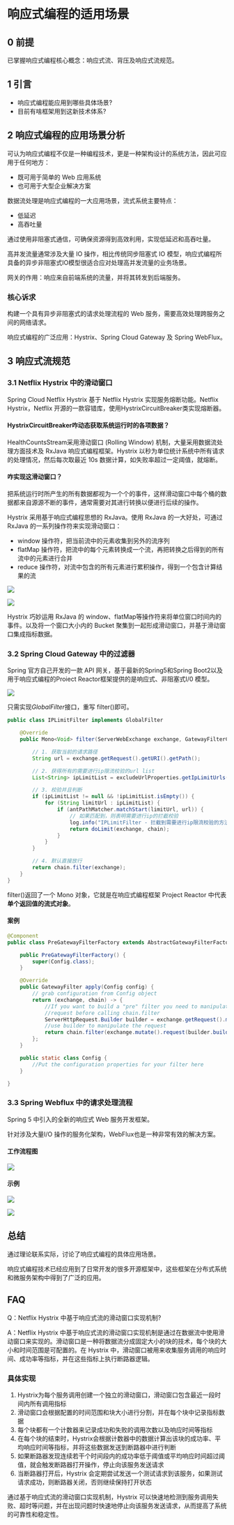 # 响应式编程的适用场景

## 0 前提

已掌握响应式编程核心概念：响应式流、背压及响应式流规范。

## 1 引言

- 响应式编程能应用到哪些具体场景?
- 目前有啥框架用到这新技术体系?

## 2 响应式编程的应用场景分析

可认为响应式编程不仅是一种编程技术，更是一种架构设计的系统方法，因此可应用于任何地方：

- 既可用于简单的 Web 应用系统
- 也可用于大型企业解决方案

数据流处理是响应式编程的一大应用场景，流式系统主要特点：

- 低延迟
- 高吞吐量

通过使用非阻塞式通信，可确保资源得到高效利用，实现低延迟和高吞吐量。

高并发流量通常涉及大量 IO 操作，相比传统同步阻塞式 IO 模型，响应式编程所具备的异步非阻塞式IO模型很适合应对处理高并发流量的业务场景。

网关的作用：响应来自前端系统的流量，并将其转发到后端服务。

### 核心诉求

构建一个具有异步非阻塞式的请求处理流程的 Web 服务，需要高效处理跨服务之间的网络请求。

响应式编程的广泛应用：Hystrix、Spring Cloud Gateway 及 Spring WebFlux。

## 3 响应式流规范

### 3.1 Netflix Hystrix 中的滑动窗口

Spring Cloud Netflix Hystrix 基于 Netflix Hystrix 实现服务熔断功能。Netflix Hystrix，Netflix 开源的一款容错库，使用HystrixCircuitBreaker类实现熔断器。

#### HystrixCircuitBreaker咋动态获取系统运行时的各项数据？

HealthCountsStream采用滑动窗口 (Rolling Window) 机制，大量采用数据流处理方面技术及 RxJava 响应式编程框架。Hystrix 以秒为单位统计系统中所有请求的处理情况，然后每次取最近 10s 数据计算，如失败率超过一定阈值，就熔断。

#### 咋实现这滑动窗口？

把系统运行时所产生的所有数据都视为一个个的事件，这样滑动窗口中每个桶的数据都来自源源不断的事件，通常需要对其进行转换以便进行后续的操作。

Hystrix 采用基于响应式编程思想的 RxJava。使用 RxJava 的一大好处，可通过 RxJava 的一系列操作符来实现滑动窗口：

- window 操作符，把当前流中的元素收集到另外的流序列
- flatMap 操作符，把流中的每个元素转换成一个流，再把转换之后得到的所有流中的元素进行合并
- reduce 操作符，对流中包含的所有元素进行累积操作，得到一个包含计算结果的流

![](https://img-blog.csdnimg.cn/36dd9a8c14704de58b5d16f43769698f.png)

![](https://img-blog.csdnimg.cn/d44f7a36d6674dd2a565a8c602d3fab8.png)

Hystrix 巧妙运用 RxJava 的 window、flatMap等操作符来将单位窗口时间内的事件。以及将一个窗口大小内的 Bucket 聚集到一起形成滑动窗口，并基于滑动窗口集成指标数据。

### 3.2 Spring Cloud Gateway 中的过滤器

Spring 官方自己开发的一款 API 网关，基于最新的Spring5和Spring Boot2以及用于响应式编程的Proiect Reactor框架提供的是响应式、非阻塞式I/0 模型。

![](https://img-blog.csdnimg.cn/74c2aef3fa26416180377239bc39fb59.png)

只需实现*GlobalFilter*接口，重写 filter()即可。

```java
public class IPLimitFilter implements GlobalFilter

    @Override
    public Mono<Void> filter(ServerWebExchange exchange, GatewayFilterChain chain) {

        // 1. 获取当前的请求路径
        String url = exchange.getRequest().getURI().getPath();

        // 2. 获得所有的需要进行ip限流校验的url list
        List<String> ipLimitList = excludeUrlProperties.getIpLimitUrls();

        // 3. 校验并且判断
        if (ipLimitList != null && !ipLimitList.isEmpty()) {
            for (String limitUrl : ipLimitList) {
                if (antPathMatcher.matchStart(limitUrl, url)) {
                    // 如果匹配到，则表明需要进行ip的拦截校验
                    log.info("IPLimitFilter - 拦截到需要进行ip限流校验的方法：URL = " + url);
                    return doLimit(exchange, chain);
                }
            }
        }

        // 4. 默认直接放行
        return chain.filter(exchange);
    }
}
```

filter()返回了一个 Mono 对象，它就是在响应式编程框架 Project Reactor 中代表**单个返回值的流式对象**。

#### 案例

```java
@Component
public class PreGatewayFilterFactory extends AbstractGatewayFilterFactory<PreGatewayFilterFactory.Config> {

	public PreGatewayFilterFactory() {
		super(Config.class);
	}

	@Override
	public GatewayFilter apply(Config config) {
		// grab configuration from Config object
		return (exchange, chain) -> {
			//If you want to build a "pre" filter you need to manipulate the
			//request before calling chain.filter
			ServerHttpRequest.Builder builder = exchange.getRequest().mutate();
			//use builder to manipulate the request
			return chain.filter(exchange.mutate().request(builder.build()).build());
		};
	}

	public static class Config {
		//Put the configuration properties for your filter here
	}

}
```

### 3.3 Spring Webflux 中的请求处理流程

Spring 5 中引入的全新的响应式 Web 服务开发框架。

针对涉及大量I/O 操作的服务化架构，WebFlux也是一种非常有效的解决方案。

#### 工作流程图



![](https://img-blog.csdnimg.cn/ec9b9b6147db4626be38f21fc56aa5bd.png)

#### 示例

![](https://img-blog.csdnimg.cn/2f138646effd42d39367778265da8566.png)

![](https://img-blog.csdnimg.cn/29467a6ffae544c3ada947880e9ba57d.png)



## 总结

通过理论联系实际，讨论了响应式编程的具体应用场景。

响应式编程技术已经应用到了日常开发的很多开源框架中，这些框架在分布式系统和微服务架构中得到了广泛的应用。

## FAQ

Q：Netflix Hystrix 中基于响应式流的滑动窗口实现机制?

A：Netflix Hystrix 中基于响应式流的滑动窗口实现机制是通过在数据流中使用滑动窗口来实现的。滑动窗口是一种将数据流分成固定大小的块的技术，每个块的大小和时间范围是可配置的。在 Hystrix 中，滑动窗口被用来收集服务调用的响应时间、成功率等指标，并在这些指标上执行断路器逻辑。

### 具体实现

1. Hystrix为每个服务调用创建一个独立的滑动窗口，滑动窗口包含最近一段时间内所有调用指标
2. 滑动窗口会根据配置的时间范围和块大小进行分割，并在每个块中记录指标数据
3. 每个块都有一个计数器来记录成功和失败的调用次数以及响应时间等指标
4. 在每个块的结束时，Hystrix会根据计数器中的数据计算出该块的成功率、平均响应时间等指标，并将这些数据发送到断路器中进行判断
5. 如果断路器发现连续若干个时间段内的成功率低于阈值或平均响应时间超过阈值，就会触发断路器打开操作，停止向该服务发送请求
6. 当断路器打开后，Hystrix 会定期尝试发送一个测试请求到该服务，如果测试请求成功，则断路器关闭，否则继续保持打开状态

通过基于响应式流的滑动窗口实现机制，Hystrix 可以快速地检测到服务调用失败、超时等问题，并在出现问题时快速地停止向该服务发送请求，从而提高了系统的可靠性和稳定性。